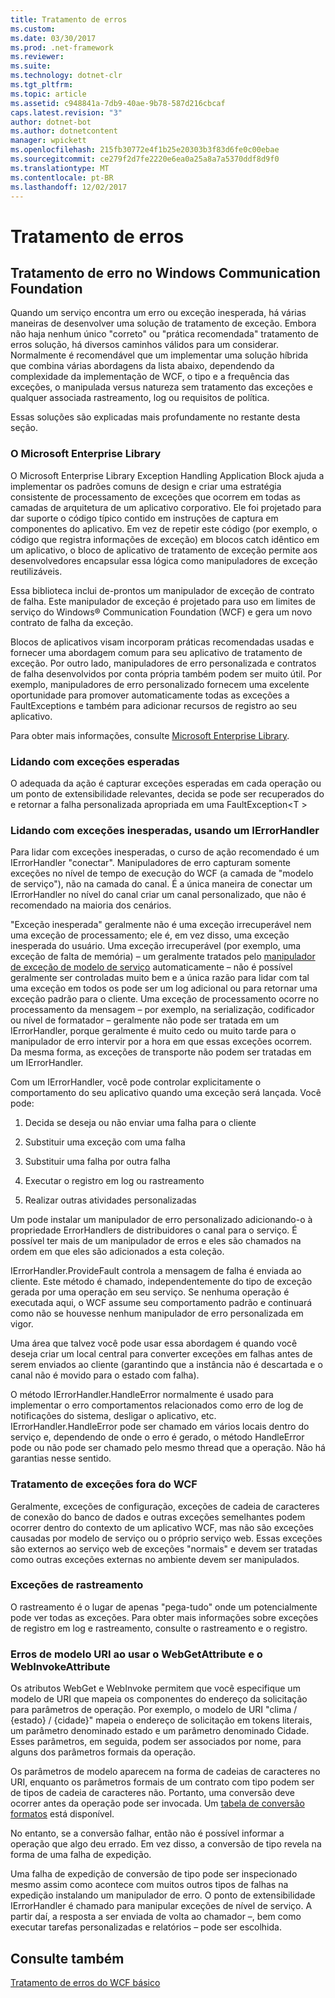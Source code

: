 ```yaml
---
title: Tratamento de erros
ms.custom: 
ms.date: 03/30/2017
ms.prod: .net-framework
ms.reviewer: 
ms.suite: 
ms.technology: dotnet-clr
ms.tgt_pltfrm: 
ms.topic: article
ms.assetid: c948841a-7db9-40ae-9b78-587d216cbcaf
caps.latest.revision: "3"
author: dotnet-bot
ms.author: dotnetcontent
manager: wpickett
ms.openlocfilehash: 215fb30772e4f1b25e20303b3f83d6fe0c00ebae
ms.sourcegitcommit: ce279f2d7fe2220e6ea0a25a8a7a5370ddf8d9f0
ms.translationtype: MT
ms.contentlocale: pt-BR
ms.lasthandoff: 12/02/2017
---
```

# <a name="error-handling"></a>Tratamento de erros
## <a name="error-handling-in-windows-communication-foundation"></a>Tratamento de erro no Windows Communication Foundation  
 Quando um serviço encontra um erro ou exceção inesperada, há várias maneiras de desenvolver uma solução de tratamento de exceção. Embora não haja nenhum único "correto" ou "prática recomendada" tratamento de erros solução, há diversos caminhos válidos para um considerar. Normalmente é recomendável que um implementar uma solução híbrida que combina várias abordagens da lista abaixo, dependendo da complexidade da implementação de WCF, o tipo e a frequência das exceções, o manipulada versus natureza sem tratamento das exceções e qualquer associada rastreamento, log ou requisitos de política.  
  
 Essas soluções são explicadas mais profundamente no restante desta seção.  
  
### <a name="the-microsoft-enterprise-library"></a>O Microsoft Enterprise Library  
 O Microsoft Enterprise Library Exception Handling Application Block ajuda a implementar os padrões comuns de design e criar uma estratégia consistente de processamento de exceções que ocorrem em todas as camadas de arquitetura de um aplicativo corporativo. Ele foi projetado para dar suporte o código típico contido em instruções de captura em componentes do aplicativo. Em vez de repetir este código (por exemplo, o código que registra informações de exceção) em blocos catch idêntico em um aplicativo, o bloco de aplicativo de tratamento de exceção permite aos desenvolvedores encapsular essa lógica como manipuladores de exceção reutilizáveis.  
  
 Essa biblioteca inclui de-prontos um manipulador de exceção de contrato de falha. Este manipulador de exceção é projetado para uso em limites de serviço do Windows® Communication Foundation (WCF) e gera um novo contrato de falha da exceção.  
  
 Blocos de aplicativos visam incorporam práticas recomendadas usadas e fornecer uma abordagem comum para seu aplicativo de tratamento de exceção. Por outro lado, manipuladores de erro personalizada e contratos de falha desenvolvidos por conta própria também podem ser muito útil. Por exemplo, manipuladores de erro personalizado fornecem uma excelente oportunidade para promover automaticamente todas as exceções a FaultExceptions e também para adicionar recursos de registro ao seu aplicativo.  
  
 Para obter mais informações, consulte [Microsoft Enterprise Library](http://msdn.microsoft.com/library/ff632023.aspx).  
  
### <a name="dealing-with-expected-exceptions"></a>Lidando com exceções esperadas  
 O adequada da ação é capturar exceções esperadas em cada operação ou um ponto de extensibilidade relevantes, decida se pode ser recuperados do e retornar a falha personalizada apropriada em uma FaultException\<T >  
  
### <a name="dealing-with-unexpected-exceptions-using-an-ierrorhandler"></a>Lidando com exceções inesperadas, usando um IErrorHandler  
 Para lidar com exceções inesperadas, o curso de ação recomendado é um IErrorHandler "conectar". Manipuladores de erro capturam somente exceções no nível de tempo de execução do WCF (a camada de "modelo de serviço"), não na camada do canal. É a única maneira de conectar um IErrorHandler no nível do canal criar um canal personalizado, que não é recomendado na maioria dos cenários.  
  
 "Exceção inesperada" geralmente não é uma exceção irrecuperável nem uma exceção de processamento; ele é, em vez disso, uma exceção inesperada do usuário. Uma exceção irrecuperável (por exemplo, uma exceção de falta de memória) – um geralmente tratados pelo [manipulador de exceção de modelo de serviço](http://msdn.microsoft.com/library/system.servicemodel.dispatcher.exceptionhandler.aspx) automaticamente – não é possível geralmente ser controladas muito bem e a única razão para lidar com tal uma exceção em todos os pode ser um log adicional ou para retornar uma exceção padrão para o cliente. Uma exceção de processamento ocorre no processamento da mensagem – por exemplo, na serialização, codificador ou nível de formatador – geralmente não pode ser tratada em um IErrorHandler, porque geralmente é muito cedo ou muito tarde para o manipulador de erro intervir por a hora em que essas exceções ocorrem. Da mesma forma, as exceções de transporte não podem ser tratadas em um IErrorHandler.  
  
 Com um IErrorHandler, você pode controlar explicitamente o comportamento do seu aplicativo quando uma exceção será lançada. Você pode:  
  
1.  Decida se deseja ou não enviar uma falha para o cliente  
  
2.  Substituir uma exceção com uma falha  
  
3.  Substituir uma falha por outra falha  
  
4.  Executar o registro em log ou rastreamento  
  
5.  Realizar outras atividades personalizadas  
  
 Um pode instalar um manipulador de erro personalizado adicionando-o à propriedade ErrorHandlers de distribuidores o canal para o serviço.  É possível ter mais de um manipulador de erros e eles são chamados na ordem em que eles são adicionados a esta coleção.  
  
 IErrorHandler.ProvideFault controla a mensagem de falha é enviada ao cliente. Este método é chamado, independentemente do tipo de exceção gerada por uma operação em seu serviço. Se nenhuma operação é executada aqui, o WCF assume seu comportamento padrão e continuará como não se houvesse nenhum manipulador de erro personalizada em vigor.  
  
 Uma área que talvez você pode usar essa abordagem é quando você deseja criar um local central para converter exceções em falhas antes de serem enviados ao cliente (garantindo que a instância não é descartada e o canal não é movido para o estado com falha).  
  
 O método IErrorHandler.HandleError normalmente é usado para implementar o erro comportamentos relacionados como erro de log de notificações do sistema, desligar o aplicativo, etc. IErrorHandler.HandleError pode ser chamado em vários locais dentro do serviço e, dependendo de onde o erro é gerado, o método HandleError pode ou não pode ser chamado pelo mesmo thread que a operação. Não há garantias nesse sentido.  
  
### <a name="dealing-with-exceptions-outside-wcf"></a>Tratamento de exceções fora do WCF  
 Geralmente, exceções de configuração, exceções de cadeia de caracteres de conexão do banco de dados e outras exceções semelhantes podem ocorrer dentro do contexto de um aplicativo WCF, mas não são exceções causadas por modelo de serviço ou o próprio serviço web. Essas exceções são externos ao serviço web de exceções "normais" e devem ser tratadas como outras exceções externas no ambiente devem ser manipulados.  
  
### <a name="tracing-exceptions"></a>Exceções de rastreamento  
 O rastreamento é o lugar de apenas "pega-tudo" onde um potencialmente pode ver todas as exceções. Para obter mais informações sobre exceções de registro em log e rastreamento, consulte o rastreamento e o registro.  
  
### <a name="uri-template-errors-when-using-webgetattribute-and-webinvokeattribute"></a>Erros de modelo URI ao usar o WebGetAttribute e o WebInvokeAttribute  
 Os atributos WebGet e WebInvoke permitem que você especifique um modelo de URI que mapeia os componentes do endereço da solicitação para parâmetros de operação. Por exemplo, o modelo de URI "clima / {estado} / {cidade}" mapeia o endereço de solicitação em tokens literais, um parâmetro denominado estado e um parâmetro denominado Cidade. Esses parâmetros, em seguida, podem ser associados por nome, para alguns dos parâmetros formais da operação.  
  
 Os parâmetros de modelo aparecem na forma de cadeias de caracteres no URI, enquanto os parâmetros formais de um contrato com tipo podem ser de tipos de cadeia de caracteres não. Portanto, uma conversão deve ocorrer antes da operação pode ser invocada. Um [tabela de conversão formatos](http://msdn.microsoft.com/library/bb412172.aspx) está disponível.  
  
 No entanto, se a conversão falhar, então não é possível informar a operação que algo deu errado. Em vez disso, a conversão de tipo revela na forma de uma falha de expedição.  
  
 Uma falha de expedição de conversão de tipo pode ser inspecionado mesmo assim como acontece com muitos outros tipos de falhas na expedição instalando um manipulador de erro. O ponto de extensibilidade IErrorHandler é chamado para manipular exceções de nível de serviço. A partir daí, a resposta a ser enviada de volta ao chamador –, bem como executar tarefas personalizadas e relatórios – pode ser escolhida.  
  
## <a name="see-also"></a>Consulte também  
 [Tratamento de erros do WCF básico](http://msdn.microsoft.com/library/gg281715.aspx)

